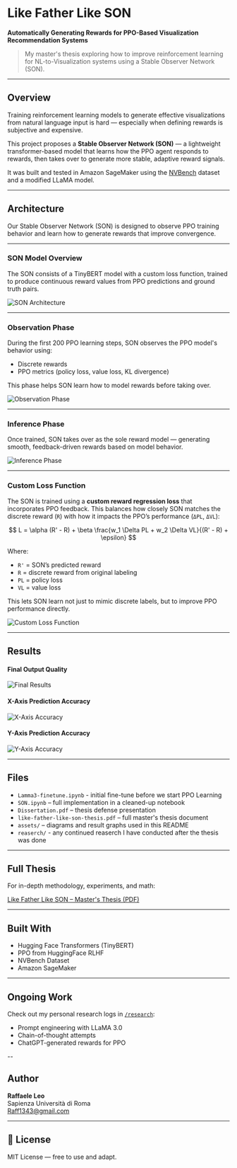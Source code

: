 # Like Father Like SON
**Automatically Generating Rewards for PPO-Based Visualization Recommendation Systems**

> My master's thesis exploring how to improve reinforcement learning for NL-to-Visualization systems using a Stable Observer Network (SON).

---

## Overview

Training reinforcement learning models to generate effective visualizations from natural language input is hard — especially when defining rewards is subjective and expensive.

This project proposes a **Stable Observer Network (SON)** — a lightweight transformer-based model that learns how the PPO agent responds to rewards, then takes over to generate more stable, adaptive reward signals. 

It was built and tested in Amazon SageMaker using the [NVBench](https://github.com/vis-nlp/NVBench) dataset and a modified LLaMA model.

---

## Architecture

Our Stable Observer Network (SON) is designed to observe PPO training behavior and learn how to generate rewards that improve convergence.

---

### SON Model Overview

The SON consists of a TinyBERT model with a custom loss function, trained to produce continuous reward values from PPO predictions and ground truth pairs.

![SON Architecture](./assets/structure.png)

---

### Observation Phase

During the first 200 PPO learning steps, SON observes the PPO model's behavior using:

- Discrete rewards
- PPO metrics (policy loss, value loss, KL divergence)

This phase helps SON learn how to model rewards before taking over.

![Observation Phase](./assets/observation.png)

---

### Inference Phase

Once trained, SON takes over as the sole reward model — generating smooth, feedback-driven rewards based on model behavior.

![Inference Phase](./assets/inference.png)

---

### Custom Loss Function

The SON is trained using a **custom reward regression loss** that incorporates PPO feedback. This balances how closely SON matches the discrete reward (`R`) with how it impacts the PPO’s performance (`ΔPL`, `ΔVL`):

$$
L = \alpha (R' - R) + \beta \frac{w_1 \Delta PL + w_2 \Delta VL}{(R' - R) + \epsilon}
$$

Where:
- `R'` = SON’s predicted reward
- `R` = discrete reward from original labeling
- `PL` = policy loss
- `VL` = value loss

This lets SON learn not just to mimic discrete labels, but to improve PPO performance directly.

![Custom Loss Function](./assets/custom_reward.png)


---

## Results

#### Final Output Quality
![Final Results](./assets/SON_compile.png)

#### X-Axis Prediction Accuracy
![X-Axis Accuracy](./assets/SON_X.png)

#### Y-Axis Prediction Accuracy
![Y-Axis Accuracy](./assets/SON_Y.png)

---

## Files

- `Lamma3-finetune.ipynb` - initial fine-tune before we start PPO Learning
- `SON.ipynb` – full implementation in a cleaned-up notebook
- `Dissertation.pdf` – thesis defense presentation
- `like-father-like-son-thesis.pdf` – full master's thesis document
- `assets/` – diagrams and result graphs used in this README
- `reaserch/` - any continued reaserch I have conducted after the thesis was done

---

## Full Thesis

For in-depth methodology, experiments, and math:

[Like Father Like SON – Master's Thesis (PDF)](./Thesis.pdf)

---

## Built With

- Hugging Face Transformers (TinyBERT)
- PPO from HuggingFace RLHF
- NVBench Dataset
- Amazon SageMaker

---

## Ongoing Work

Check out my personal research logs in [`/research`](./research):

- Prompt engineering with LLaMA 3.0
- Chain-of-thought attempts
- ChatGPT-generated rewards for PPO

--

## Author

**Raffaele Leo**  
Sapienza Università di Roma  
Raff1343@gmail.com

---

## 📝 License

MIT License — free to use and adapt.

